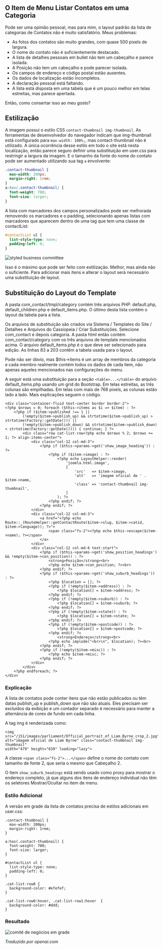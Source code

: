 <!-- Filename: category-list-override.md / Display title: Substituição da Lista de Categorias  -->

## O Item de Menu Listar Contatos em uma Categoria

Pode ser uma opinião pessoal, mas para mim, o layout padrão da lista de categorias de Contatos não é muito satisfatório. Meus problemas:

* As fotos dos contatos são muito grandes, com quase 500 pixels de largura.
* O nome do contato não é suficientemente destacado.
* A lista de detalhes pessoais em bullet não tem um cabeçalho e parece isolada.
* A Posição não tem um cabeçalho e pode parecer isolada.
* Os campos de endereço e código postal estão ausentes.
* Os dados de localização estão incompletos.
* A declaração pessoal está faltando.
* A lista está disposta em uma tabela que é um pouco melhor em telas estreitas, mas parece apertada.

Então, como consertar isso ao meu gosto?  

## Estilização

A imagem possui o estilo CSS `contact-thumbnail img-thumbnail`. As ferramentas de desenvolvedor do navegador indicam que img-thumbnail está configurado para `max-width: 100%;`, mas contact-thumbnail não é utilizado. A única ocorrência desse estilo em todo o site está nesta localização, então parece seguro definir uma substituição em user.css para restringir a largura da imagem. E o tamanho da fonte do nome do contato pode ser aumentado utilizando sua tag `a` envolvente:

```css
.contact-thumbnail {
  max-width: 200px;
  margin-right: 1rem;
}
a:has(.contact-thumbnail) {
  font-weight: 700;
  font-size: larger;
}
```

A lista com marcadores dos campos personalizados pode ser melhorada removendo os marcadores e o padding, selecionando apenas listas com marcadores que aparecem dentro de uma tag que tem uma classe de contactList:

```css
#contactList ul {
  list-style-type: none;
  padding-left: 0;
}
```

![styled business committee](../../../en/images/contacts/contact-business-committee-styled.png)

Isso é o máximo que pode ser feito com estilização. Melhor, mas ainda não o suficiente. Para adicionar mais itens e alterar o layout será necessário uma substituição de layout.

## Substituição do Layout do Template

A pasta com_contact/tmpl/category contém três arquivos PHP: default.php, default_children.php e default_items.php. O último desta lista contém o layout da tabela para a lista.

Os arquivos de substituição são criados via Sistema / Templates do Site / Detalhes e Arquivos do Cassiopeia / Criar Substituições. Selecione com_contact e depois categoria. A pasta html então contém com_contact/category com os três arquivos de template mencionados acima. O arquivo default_items.php é o que deve ser selecionado para edição. As linhas 83 a 203 contêm a tabela usada para o layout.

Pode não ser óbvio, mas $this->items é um array de membros da categoria e cada membro realmente contém todos os dados de cada item, não apenas aqueles mencionados nas configurações do menu.

A seguir está uma substituição para a seção `<table>...</table>` do arquivo default_items.php usando um grid do Bootstrap. Em telas estreitas, as três colunas são empilhadas. Em telas com mais de 768 pixels, as colunas estão lado a lado. Mais explicações seguem o código.

```
<div class="container-fluid text-center border border-2">
<?php $nrows = 0; foreach ($this->items as $i => $item) : ?>
    <?php if ($item->published !== 1 ||
        (!empty($item->publish_up) && strtotime($item->publish_up) > strtotime(Factory::getDate())) ||
        (!empty($item->publish_down) && strtotime($item->publish_down) < strtotime(Factory::getDate()))) { continue; } ?>
        <div class="row cat-list-row<?php echo $nrows % 2; $nrows += 1; ?> align-items-center">
            <div class="col-12 col-md-3">
                <?php if ($this->params->get('show_image_heading')) : ?>
                    <?php if ($item->image) : ?>
                        <?php echo LayoutHelper::render(
                            'joomla.html.image',
                            [
                                'src'   => $item->image,
                                'alt'   => 'imagem oficial de ' . $item->name,
                                'class' => 'contact-thumbnail img-thumbnail',
                            ]
                        ); ?>
                    <?php endif; ?>
                <?php endif; ?>
            </div>
            <div class="col-12 col-md-3">
                <a href="<?php echo Route::_(RouteHelper::getContactRoute($item->slug, $item->catid, $item->language)); ?>">
                    <span class="fs-2"><?php echo $this->escape($item->name); ?></span>
                </a>
            </div>
            <div class="col-12 col-md-6 text-start">
                <?php if ($this->params->get('show_position_headings') && !empty($item->con_position)) : ?>
                    <strong>Posição</strong><br>
                    <?php echo $item->con_position; ?><br>
                <?php endif; ?>
                <?php if ($this->params->get('show_suburb_headings')) : ?>
                    <?php $location = []; ?>
                    <?php if (!empty($item->address)) : ?>
                        <?php $location[] = $item->address; ?>
                    <?php endif; ?>
                    <?php if (!empty($item->suburb)) : ?>
                        <?php $location[] = $item->suburb; ?>
                    <?php endif; ?>
                    <?php if (!empty($item->state)) : ?>
                        <?php $location[] = $item->state; ?>
                    <?php endif; ?>
                    <?php if (!empty($item->postcode)) : ?>
                        <?php $location[] = $item->postcode; ?>
                    <?php endif; ?>
                        <strong>Endereço</strong><br>
                    <?php echo implode("<br>\n", $location); ?><br>
                <?php endif; ?>
                <?php if (!empty($item->misc)) : ?>
                    <?php echo $item->misc; ?>
                <?php endif; ?>
            </div>
        </div>
    <?php endforeach; ?>
</div>
```
### Explicação

A lista de contatos pode conter itens que não estão publicados ou têm datas publish_up e publish_down que não são atuais. Eles precisam ser excluídos da exibição e um contador separado é necessário para manter a alternância de cores de fundo em cada linha.

A tag img é renderizada como:
```
<img src="/j51/images/parliament/Official_portrait_of_Liam_Byrne_crop_2.jpg"
alt="imagem oficial de Liam Byrne" class="contact-thumbnail img-thumbnail"
width="479" height="639" loading="lazy">
```
A classe `<span class="fs-2">...</span>` define o nome do contato com tamanho de fonte 2, que seria o mesmo que Cabeçalho 2.

O item `show_suburb_headings` está sendo usado como proxy para mostrar o endereço completo, já que alguns dos itens de endereço individual não têm os seletores Mostrar/Ocultar no item de menu.

### Estilo Adicional

A versão em grade da lista de contatos precisa de estilos adicionais em user.css:
```
.contact-thumbnail {
  max-width: 200px;
  margin-right: 1rem;
}

a:has(.contact-thumbnail) {
  font-weight: 700;
  font-size: larger;
}

#contactList ul {
  list-style-type: none;
  padding-left: 0;
}

.cat-list-row0 {
  background-color: #efefef;
}

.cat-list-row0:hover, .cat-list-row1:hover  {
  background-color: #ddd;
}
```

### Resultado

![comitê de negócios em grade](../../../en/images/contacts/contact-business-committee-grid.png)

*Traduzido por openai.com*

